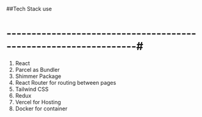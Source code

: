##Tech Stack use

# ----------------------------------------------------------------#

1. React
2. Parcel as Bundler
3. Shimmer Package
4. React Router for routing between pages
5. Tailwind CSS
6. Redux
7. Vercel for Hosting
8. Docker for container
